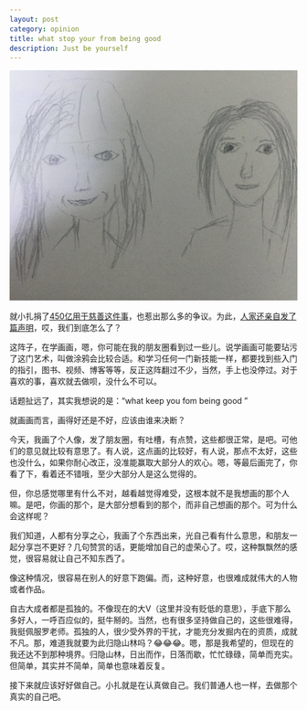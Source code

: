 ```yaml
---
layout: post
category: opinion
title: what stop your from being good 
description: Just be yourself
---
```


![enjoy every day!](/images/2015_12/yourself.jpg)

就小扎捐了[450亿用于慈善这件事](http://mp.weixin.qq.com/s?__biz=MzA5OTM0MzU5Mg==&mid=401151679&idx=1&sn=4e6405e313c10ad54dcb2748270b42cf&scene=1&srcid=12022xQiCo45XPhmDcPu8mQ2&key=ac89cba618d2d976a09e83377e09bff0429fc123331aa33aad6104201e2d45a5338ad75bc470ba2b2ba0c5a4d740eeed&ascene=0)，也惹出那么多的争议。为此，[人家还亲自发了篇声明](http://mp.weixin.qq.com/s?__biz=MzAxMTY3Mzc1OQ==&mid=402823893&idx=1&sn=1c4c3e49cb15925e440931eba3ecffdd&scene=1&srcid=1204z12TeVNk6beGdhgjIgHh&key=ac89cba618d2d9761c775bbf35a7b6914966097381686ac4137eb3174943068c8fce059190122d6d113e47c430d8eb78&ascene=0%pass_ticket=53k7QAvQDtG0M%2Bwiu5XRtkEKTGQh4MP%2BeZaQqZSmQ4%2FQi7xvwr1cvGJA1%2BgGU%2FCD)，哎，我们到底怎么了？  

这阵子，在学画画，嗯，你可能在我的朋友圈看到过一些儿。说学画画可能要玷污了这门艺术，叫做涂鸦会比较合适。和学习任何一门新技能一样，都要找到些入门的指引，图书、视频、博客等等，反正这阵翻过不少，当然，手上也没停过。对于喜欢的事，喜欢就去做呗，没什么不可以。

话题扯远了，其实我想说的是：“what keep you fom being good ”

就画画而言，画得好还是不好，应该由谁来决断？

今天，我画了个人像，发了朋友圈，有吐槽，有点赞，这些都很正常，是吧。可他们的意见就比较有意思了。有人说，这点画的比较好，有人说，那点不太好，这些也没什么，如果你耐心改正，没准能赢取大部分人的欢心。嗯，等最后画完了，你看了下，看着还不错哦，至少大部分人是这么觉得的。

但，你总感觉哪里有什么不对，越看越觉得难受，这根本就不是我想画的那个人嘛。是吧，你画的那个，是大部分想看到的那个，而非自己想画的那个。可为什么会这样呢？

我们知道，人都有分享之心，我画了个东西出来，光自己看有什么意思，和朋友一起分享岂不更好？几句赞赏的话，更能增加自己的虚荣心了。哎，这种飘飘然的感觉，很容易就让自己不知东西了。

像这种情况，很容易在别人的好意下跑偏。而，这种好意，也很难成就伟大的人物或者作品。

自古大成者都是孤独的。不像现在的大V（这里并没有贬低的意思），手底下那么多好人，一呼百应似的，挺牛掰的。当然，也有很多坚持做自己的，这些很难得，我挺佩服罗老师。孤独的人，很少受外界的干扰，才能充分发掘内在的资质，成就不凡。那，难道我就要为此归隐山林吗？😂😂😂。嗯，那是我希望的，但现在的我还达不到那种境界。归隐山林，日出而作，日落而歇，忙忙碌碌，简单而充实。但简单，其实并不简单，简单也意味着反复。


接下来就应该好好做自己。小扎就是在认真做自己。我们普通人也一样，去做那个真实的自己吧。
